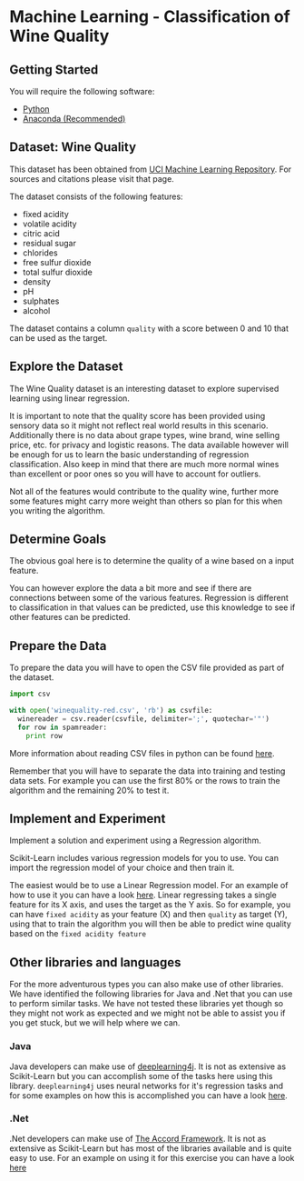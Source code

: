 # Machine Learning - Classification of Wine Quality
## Getting Started
You will require the following software:
* [Python](https://www.python.org/)
* [Anaconda (Recommended)](https://www.continuum.io/downloads)

## Dataset: Wine Quality
This dataset has been obtained from [UCI Machine Learning Repository](http://archive.ics.uci.edu/ml/datasets/Wine+Quality).
For sources and citations please visit that page.

The dataset consists of the following features:
* fixed acidity
* volatile acidity
* citric acid
* residual sugar
* chlorides
* free sulfur dioxide
* total sulfur dioxide
* density
* pH
* sulphates
* alcohol

The dataset contains a column `quality` with a score between 0 and 10 that can be used as the target.

## Explore the Dataset
The Wine Quality dataset is an interesting dataset to explore supervised learning using linear regression.

It is important to note that the quality score has been provided using sensory data so it might not reflect real world results in this scenario.  Additionally there is no data about grape types, wine brand, wine selling price, etc. for privacy and logistic reasons.  The data available however will be enough for us to learn the basic understanding of regression classification.  Also keep in mind that there are much more normal wines than excellent or poor ones so you will have to account for outliers.

Not all of the features would contribute to the quality wine, further more some features might carry more weight than others so plan for this when you writing the algorithm.

## Determine Goals

The obvious goal here is to determine the quality of a wine based on a input feature.

You can however explore the data a bit more and see if there are connections between some of the various features.  Regression is different to classification in that values can be predicted, use this knowledge to see if other features can be predicted.

## Prepare the Data
To prepare the data you will have to open the CSV file provided as part of the dataset.

```python
import csv

with open('winequality-red.csv', 'rb') as csvfile:
  winereader = csv.reader(csvfile, delimiter=';', quotechar='"')
  for row in spamreader:
    print row
```

More information about reading CSV files in python can be found [here](https://docs.python.org/2/library/csv.html).

Remember that you will have to separate the data into training and testing data sets.  For example you can use the first 80% or the rows to train the algorithm and the remaining 20% to test it.

## Implement and Experiment
Implement a solution and experiment using a Regression algorithm.

Scikit-Learn includes various regression models for you to use.  You can import the regression model of your choice and then train it.

The easiest would be to use a Linear Regression model. For an example of how to use it you can have a look [here](http://scikit-learn.org/stable/auto_examples/linear_model/plot_ols.html).
Linear regressing takes a single feature for its X axis, and uses the target as the Y axis.  So for example, you can have `fixed acidity` as your feature (X) and then `quality` as target (Y), using that to train the algorithm you will then be able to predict wine quality based on the `fixed acidity feature`

## Other libraries and languages

For the more adventurous types you can also make use of other libraries.  We have identified the following libraries for Java and .Net that you can use to perform similar tasks.  We have not tested these libraries yet though so they might not work as expected and we might not be able to assist you if you get stuck, but we will help where we can.

### Java

Java developers can make use of [deeplearning4j](http://deeplearning4j.org/).  It is not as extensive as Scikit-Learn but you can accomplish some of the tasks here using this library.  `deeplearning4j` uses neural networks for it's regression tasks and for some examples on how this is accomplished you can have a look [here](http://deeplearning4j.org/linear-regression).

### .Net

.Net developers can make use of [The Accord Framework](http://accord-framework.net/).  It is not as extensive as Scikit-Learn but has most of the libraries available and is quite easy to use.  For an example on using it for this exercise you can have a look [here](http://accord-framework.net/docs/html/T_Accord_Statistics_Models_Regression_Linear_SimpleLinearRegression.htm)
